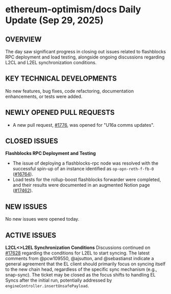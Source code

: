 # ethereum-optimism/docs Daily Update (Sep 29, 2025)
## OVERVIEW 
The day saw significant progress in closing out issues related to flashblocks RPC deployment and load testing, alongside ongoing discussions regarding L2CL and L2EL synchronization conditions.

## KEY TECHNICAL DEVELOPMENTS

No new features, bug fixes, code refactoring, documentation enhancements, or tests were added.

## NEWLY OPENED PULL REQUESTS
- A new pull request, [#1776](https://github.com/ethereum-optimism/docs/pull/1776), was opened for "U16a comms updates".

## CLOSED ISSUES

**Flashblocks RPC Deployment and Testing**
- The issue of deploying a flashblocks-rpc node was resolved with the successful spin-up of an instance identified as `op-opn-reth-f-fb-0` ([#16764](https://github.com/ethereum-optimism/docs/issues/16764)).
- Load tests for the rollup-boost flashblocks forwarder were completed, and their results were documented in an augmented Notion page ([#17462](https://github.com/ethereum-optimism/docs/issues/17462)).

## NEW ISSUES
No new issues were opened today.

## ACTIVE ISSUES

**L2CL<>L2EL Synchronization Conditions**
Discussions continued on [#17628](https://github.com/ethereum-optimism/docs/issues/17628) regarding the conditions for L2EL to start syncing. The latest comments from @pcw109550, @ajsutton, and @sebastianst indicate a general agreement that the EL client should primarily focus on syncing itself to the new chain head, regardless of the specific sync mechanism (e.g., snap-sync). The ticket may be closed as the focus shifts to handling EL Syncs after the initial run, potentially addressed by `engineController.insertUnsafePayload`.